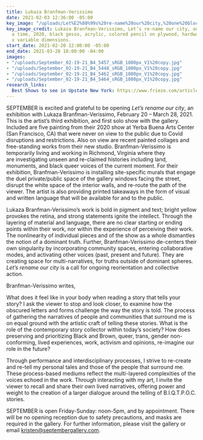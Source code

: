 ```yaml
---
title: Lukaza Branfman-Verissimo
date: 2021-02-03 12:36:00 -05:00
key_image: "/uploads/Let%E2%80%99s%20re-name%20our%20city,%20one%20block%20at%20a%20time(sideA)%20copy.jpg"
key_image_credit: Lukaza Branfman-Verissimo, Let’s re-name our city, one block at
  a time, 2020, black gesso, acrylic, colored pencil on plywood, hardware, 48 x 24
  x variable dimensions.
start_date: 2021-02-20 12:00:00 -05:00
end_date: 2021-03-28 18:00:00 -04:00
images:
- "/uploads/September_02-19-21_B4_5457_sRGB_1800px_V1%20copy.jpg"
- "/uploads/September_02-19-21_B4_5448_sRGB_1800px_V1%20copy.jpg"
- "/uploads/September_02-19-21_B4_5462_sRGB_1800px_V1%20copy.jpg"
- "/uploads/September_02-19-21_B4_5464_sRGB_1800px_V1%20copy.jpg"
research_links:
  Best Shows to see in Upstate New York: https://www.frieze.com/article/best-shows-to-see-in-upstate-new-york
---
```


SEPTEMBER is excited and grateful to be opening *Let’s rename our city*, an exhibition with Lukaza Branfman-Verissimo, February 20 – March 28, 2021. This is the artist’s third exhibition, and first solo show with the gallery. Included are five painting from their 2020 show at Yerba Buena Arts Center (San Francisco, CA) that were never on view to the public due to Covid disruptions and restrictions. Also on view are recent painted collages and free-standing works from their new studio. Branfman-Verissimo is temporarily living and working in Richmond, Virginia where they are investigating unseen and re-claimed histories including land, monuments, and black queer voices of the current moment. For their exhibition, Branfman-Verissimo is installing site-specific murals that engage the duel private/public space of the gallery windows facing the street, disrupt the white space of the interior walls, and re-route the path of the viewer. The artist is also providing printed takeaways in the form of visual and written language that will be available for and to the public.

Lukaza Branfman-Verissimo’s work is bold in pigment and text; bright yellow provokes the retina, and strong statements ignite the intellect. Through the layering of material and language, there are no clear starting or ending points within their work, nor within the experience of perceiving their work. The nonlinearity of individual pieces and of the show as a whole dismantles the notion of a dominant truth. Further, Branfman-Verissimo de-centers their own singularity by incorporating community spaces, entering collaborative modes, and activating other voices (past, present and future). They are creating space for multi-narratives, for truths outside of dominant spheres. *Let’s rename our city* is a call for ongoing reorientation and collective action.

Branfman-Verissimo writes,

What does it feel like in your body when reading a story that tells your story? I ask the viewer to stop and look closer, to examine how the obscured letters and forms challenge the way the story is told. The process of gathering the narratives of people and communities that surround me is on equal ground with the artistic craft of telling these stories. What is the role of the contemporary story collector within today’s society? How does preserving and prioritizing Black and Brown, queer, trans, gender non-conforming, lived experiences, work, activism and opinions, re-imagine our role in the future?


Through performance and interdisciplinary processes, I strive to re-create and re-tell my personal tales and those of the people that surround me. These process-based mediums reflect the multi-layered complexities of the voices echoed in the work. Through interacting with my art, I invite the viewer to recall and share their own lived narratives, offering power and weight to the creation of a larger dialogue around the telling of B.I.Q.T.P.O.C. stories.

SEPTEMBER is open Friday-Sunday: noon-5pm, and by appointment. There will be no opening reception due to safety precautions, and masks are required in the gallery. For further information, please visit the gallery or email kristen@septembergallery.com.